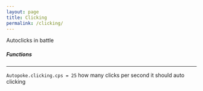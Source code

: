```yaml
---
layout: page
title: Clicking
permalink: /clicking/
---
```


Autoclicks in battle

##### Functions
-----------------
`Autopoke.clicking.cps = 25` how many clicks per second it should auto clicking